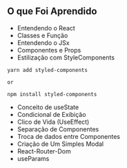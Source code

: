 ## O que Foi Aprendido

- Entendendo o React
- Classes e Função
- Entendendo o JSx
- Componentes e Props
- Estilização com StyleComponents
~~~ 
yarn add styled-components

or

npm install styled-components

~~~

- Conceito de useState
- Condicional de Exibição
- Clico de Vida (UseEffect)
- Separação de Componentes
- Troca de dados entre Componentes
- Criação de Um Simples Modal
- React-Router-Dom
- useParams